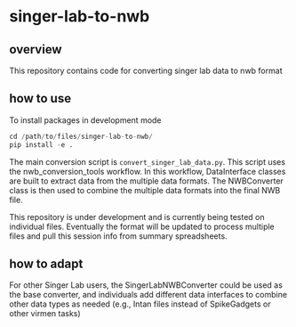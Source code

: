 # singer-lab-to-nwb

## overview

This repository contains code for converting singer lab data to nwb format

## how to use

To install packages in development mode

```python
cd /path/to/files/singer-lab-to-nwb/
pip install -e .
```

The main conversion script is `convert_singer_lab_data.py`. This script uses the nwb_conversion_tools workflow.
In this workflow, DataInterface classes are built to extract data from the multiple data formats.
The NWBConverter class is then used to combine the  multiple data formats into the final NWB file.

This repository is under development and is currently being tested on individual files. Eventually the format will be
updated to process multiple files and pull this session info from summary spreadsheets.

## how to adapt

For other Singer Lab users, the SingerLabNWBConverter could be used as the base converter, and individuals add different
data interfaces to combine other data types as needed (e.g., Intan files instead of SpikeGadgets or other virmen tasks)